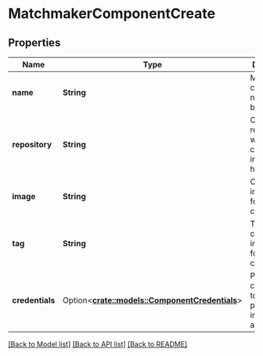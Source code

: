 # MatchmakerComponentCreate

## Properties

Name | Type | Description | Notes
------------ | ------------- | ------------- | -------------
**name** | **String** | Matchmaker component name. Must be unique. | 
**repository** | **String** | Container repository where the component's image is hosted. | 
**image** | **String** | Container image to use for this component. | 
**tag** | **String** | Tag of the container image to use for this component. | 
**credentials** | Option<[**crate::models::ComponentCredentials**](ComponentCredentials.md)> | Private repo credentials to use for pulling the image, if applicable. | [optional]

[[Back to Model list]](../README.md#documentation-for-models) [[Back to API list]](../README.md#documentation-for-api-endpoints) [[Back to README]](../README.md)


